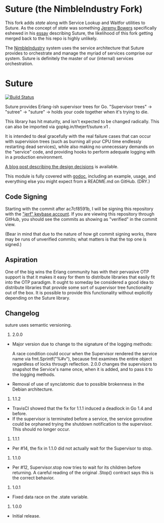 Suture (the NimbleIndustry Fork)
======

This fork adds *state* along with Service Lookup and Waitfor utilities to Suture. As the concept
of _state_ was something [Jeremy Bowers](http://jerf.org) specifically eshewed in his [essay](http://www.jerf.org/iri/post/2930) 
describing Suture, the likelihood of this fork getting merged back to the his repo is highly unlikely.

The [NimbleIndustry](http://nimbleindustry.com) system uses the service architecture that Suture provides to orchestrate
and manage the myriad of services comprise our system. Suture is definitely the master of our (internal) services orchestration.

Suture
======

[![Build Status](https://travis-ci.org/thejerf/suture.png?branch=master)](https://travis-ci.org/thejerf/suture)

Suture provides Erlang-ish supervisor trees for Go. "Supervisor trees" ->
"sutree" -> "suture" -> holds your code together when it's trying to die.

This library has hit maturity, and isn't expected to be changed
radically. This can also be imported via gopkg.in/thejerf/suture.v1 .

It is intended to deal gracefully with the real failure cases that can
occur with supervision trees (such as burning all your CPU time endlessly
restarting dead services), while also making no unnecessary demands on the
"service" code, and providing hooks to perform adequate logging with in a
production environment.

[A blog post describing the design decisions](http://www.jerf.org/iri/post/2930)
is available.

This module is fully covered with [godoc](http://godoc.org/github.com/thejerf/suture),
including an example, usage, and everything else you might expect from a
README.md on GitHub. (DRY.)

Code Signing
------------

Starting with the commit after ac7cf8591b, I will be signing this repository
with the ["jerf" keybase account](https://keybase.io/jerf). If you are viewing
this repository through GitHub, you should see the commits as showing as
"verified" in the commit view.

(Bear in mind that due to the nature of how git commit signing works, there
may be runs of unverified commits; what matters is that the top one is signed.)

Aspiration
----------

One of the big wins the Erlang community has with their pervasive OTP
support is that it makes it easy for them to distribute libraries that
easily fit into the OTP paradigm. It ought to someday be considered a good
idea to distribute libraries that provide some sort of supervisor tree
functionality out of the box. It is possible to provide this functionality
without explicitly depending on the Suture library.

Changelog
---------

suture uses semantic versioning.

1. 2.0.0
  * Major version due to change to the signature of the logging methods:

    A race condition could occur when the Supervisor rendered the service
    name via fmt.Sprintf("%#v"), because fmt examines the entire object
    regardless of locks through reflection. 2.0.0 changes the supervisors
    to snapshot the Service's name once, when it is added, and to pass it
    to the logging methods.
  * Removal of use of sync/atomic due to possible brokenness in the Debian
    architecture.
1. 1.1.2
  * TravisCI showed that the fix for 1.1.1 induced a deadlock in Go 1.4 and
    before.
  * If the supervisor is terminated before a service, the service goroutine
    could be orphaned trying the shutdown notification to the supervisor.
    This should no longer occur.
1. 1.1.1
  * Per #14, the fix in 1.1.0 did not actually wait for the Supervisor
    to stop.
1. 1.1.0
  * Per #12, Supervisor.stop now tries to wait for its children before
    returning. A careful reading of the original .Stop() contract
    says this is the correct behavior.
1. 1.0.1
  * Fixed data race on the .state variable.
1. 1.0.0
  * Initial release.
